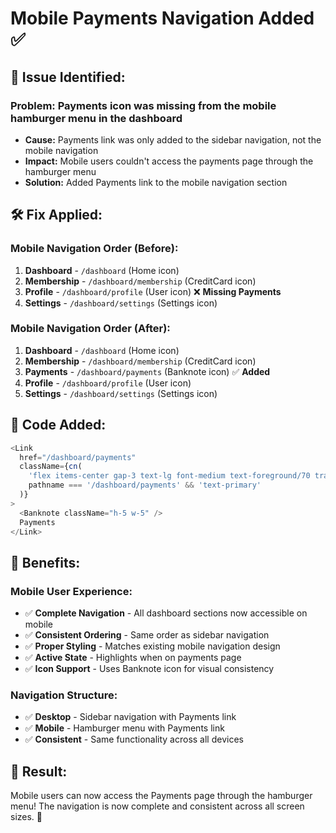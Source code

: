 # Mobile Payments Navigation Added ✅

## 🔧 **Issue Identified:**

### **Problem:** Payments icon was missing from the mobile hamburger menu in the dashboard
- **Cause:** Payments link was only added to the sidebar navigation, not the mobile navigation
- **Impact:** Mobile users couldn't access the payments page through the hamburger menu
- **Solution:** Added Payments link to the mobile navigation section

## 🛠️ **Fix Applied:**

### **Mobile Navigation Order (Before):**
1. **Dashboard** - `/dashboard` (Home icon)
2. **Membership** - `/dashboard/membership` (CreditCard icon)
3. **Profile** - `/dashboard/profile` (User icon) ❌ **Missing Payments**
4. **Settings** - `/dashboard/settings` (Settings icon)

### **Mobile Navigation Order (After):**
1. **Dashboard** - `/dashboard` (Home icon)
2. **Membership** - `/dashboard/membership` (CreditCard icon)
3. **Payments** - `/dashboard/payments` (Banknote icon) ✅ **Added**
4. **Profile** - `/dashboard/profile` (User icon)
5. **Settings** - `/dashboard/settings` (Settings icon)

## 🎯 **Code Added:**

```typescript
<Link
  href="/dashboard/payments"
  className={cn(
    'flex items-center gap-3 text-lg font-medium text-foreground/70 transition-colors hover:text-primary',
    pathname === '/dashboard/payments' && 'text-primary'
  )}
>
  <Banknote className="h-5 w-5" />
  Payments
</Link>
```

## 🚀 **Benefits:**

### **Mobile User Experience:**
- ✅ **Complete Navigation** - All dashboard sections now accessible on mobile
- ✅ **Consistent Ordering** - Same order as sidebar navigation
- ✅ **Proper Styling** - Matches existing mobile navigation design
- ✅ **Active State** - Highlights when on payments page
- ✅ **Icon Support** - Uses Banknote icon for visual consistency

### **Navigation Structure:**
- ✅ **Desktop** - Sidebar navigation with Payments link
- ✅ **Mobile** - Hamburger menu with Payments link
- ✅ **Consistent** - Same functionality across all devices

## 🎉 **Result:**

Mobile users can now access the Payments page through the hamburger menu! The navigation is now complete and consistent across all screen sizes. 🎉
